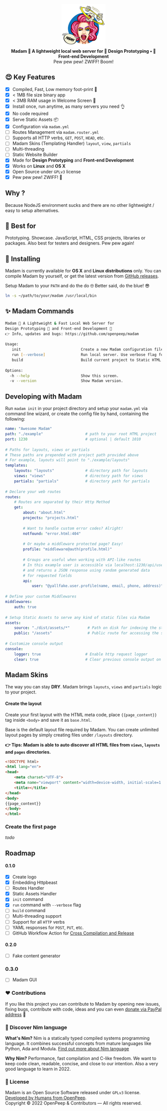 <p align="center"><img src=".github/madam.png" width="140px"><br><strong>Madam 💋 A lightweight local web server for 🎨 Design Prototyping • 🌈 Front-end Development</strong><br>Pew pew pew! ZWIFF! Boom!</p>

## 😍 Key Features
- [x] Compiled, Fast, Low memory foot-print 🍃
- [x] < 1MB file size binary app
- [x] < 3MB RAM usage in Welcome Screen 🥳
- [x] Install once, run anytime, as many servers you need 👌
- [x] No code required
- [x] Serve Static Assets 📦
- [x] Configuration via `madam.yml`
- [ ] Routes Management via `madam.router.yml`
- [ ] Supports all HTTP verbs, `GET`, `POST`, `HEAD`, etc.
- [ ] Madam Skins (Templating Handler) `layout`, `view`, `partials`
- [ ] Multi-threading
- [ ] Static Website Builder
- [x] Made for **Design Prototyping** and **Front-end Development**
- [x] Works on **Linux** and **OS X**
- [x] Open Source under `GPLv3` license
- [x] Pew pew pew! ZWIFF! 💋

## Why ?
Because NodeJS environment sucks and there are no other lightweight / easy to setup alternatives.

## 🥳 Best for
Prototyping. Showcase. JavaScript, HTML, CSS projects, libraries or packages. Also best for testers and designers. Pew pew again!

## 💅 Installing
Madam is currently available for **OS X** and **Linux distributions** only. You can compile Madam by yourself, or get the latest version from [GitHub releases](https://github.com/openpeep/madam/releases).

Setup Madam to your `PATH` and do the do 🤓 Better said, do the blue! 😎
```zsh
ln -s ~/path/to/your/madam /usr/local/bin
```

## ✨ Madam Commands
```zsh
Madam 💋 A Lightweight & Fast Local Web Server for
Design Prototyping 🎨 and Front-end Development 🌈
👉 Info, updates and bugs: https://github.com/openpeep/madam

Usage:
   init                           Create a new Madam configuration file from CLI
   run [--verbose]                Run local server. Use verbose flag for tracking requests
   build                          Build current project to Static HTML Website

Options:
  -h --help                       Show this screen.
  -v --version                    Show Madam version.
```

## Developing with Madam
Run `madam init` in your project directory and setup your `madam.yml` via command line wizard, or create the config file by hand, containing the following:

```yaml
name: "Awesome Madam"
path: "./example"                   # path to your root HTML project
port: 1230                          # optional | default 1010

# Paths for layouts, views or partials
# These paths are prepended with project path provided above
# For example, layouts will point to "./example/layouts"
templates:
    layouts: "layouts"              # directory path for layouts
    views: "views"                  # directory path for views
    partials: "partials"            # directory path for partials

# Declare your web routes
routes:
    # Routes are separated by their Http Method
    get: 
        about: "about.html"
        projects: "projects.html"
        
        # Want to handle custom error codes? Alright!
        notfound: "error.html:404"

        # Or maybe a middleware protected page? Easy!
        profile: "middleware@auth(profile.html)"

        # Groups are useful when working with API-like routes
        # In this example user is accessible via localhost:1230/api/user
        # and returns a JSON response using random generated data
        # for requested fields
        api:
            user: "@yallfake.user.profile(name, email, phone, address)"

# Define your custom Middlewares
middlewares:
    auth: true

# Setup Static Assets to serve any kind of static files via Madam
assets:
    source: "./dist/assets/*"        # Path on disk for indexing the static assets
    public: "/assets"                # Public route for accessing the static assets

# Customize console output
console:
    logger: true                    # Enable http request logger
    clear: true                     # Clear previous console output on request
```

## Madam Skins
The way you can stay **DRY**. Madam brings `layouts`, `views` and `partials` logic to your project.

#### Create the layout
Create your first layout with the HTML meta code, place `{{page_content}}` tag inside `<body>` and save it as `base.html`.

Base is the default layout file required by Madam. You can create unlimited layout pages by simply creating files under `/layouts` directory.

**👉 Tips: Madam is able to auto discover all HTML files from `views`, `layouts` and `pages` directories.**

```html
<!DOCTYPE html>
<html lang="en">
<head>
    <meta charset="UTF-8">
    <meta name="viewport" content="width=device-width, initial-scale=1.0">
    <title></title>
</head>
<body>
{{page_content}}
</body>
</html>
```

### Create the first page
_todo_


## Roadmap
#### 0.1.0
- [x] Create logo
- [x] Embedding Httpbeast
- [ ] Routes Handler
- [x] Static Assets Handler
- [x] `init` command
- [x] `run` command with `--verbose` flag
- [ ] `build` command
- [ ] Multi-threading support
- [ ] Support for all `HTTP` verbs
- [ ] YAML responses for `POST`, `PUT`, etc.
- [ ] GitHub Workflow Action for [Cross Compilation and Release](https://github.com/nim-lang/Nim/wiki/BuildServices#8-cross-compilation-and-release)

#### 0.2.0
- [ ] Fake content generator

### 0.3.0
- [ ] Madam GUI

### ❤ Contributions
If you like this project you can contribute to Madam by opening new issues, fixing bugs, contribute with code, ideas and you can even [donate via PayPal address](https://www.paypal.com/donate/?hosted_button_id=RJK3ZTDWPL55C) 🥰

### 👑 Discover Nim language
<strong>What's Nim?</strong> Nim is a statically typed compiled systems programming language. It combines successful concepts from mature languages like Python, Ada and Modula. [Find out more about Nim language](https://nim-lang.org/)

<strong>Why Nim?</strong> Performance, fast compilation and C-like freedom. We want to keep code clean, readable, concise, and close to our intention. Also a very good language to learn in 2022.

### 🎩 License
Madam is an Open Source Software released under `GPLv3` license. [Developed by Humans from OpenPeep](https://github.com/openpeep).<br>
Copyright &copy; 2022 OpenPeep & Contributors &mdash; All rights reserved.
